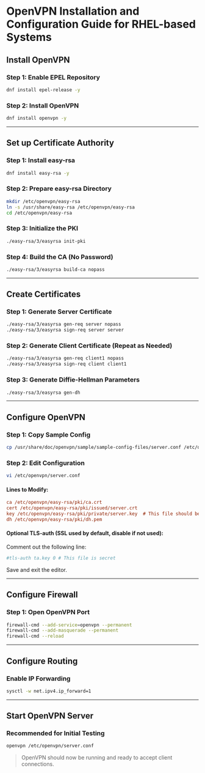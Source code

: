 # OpenVPN Installation and Configuration Guide for RHEL-based Systems

## Install OpenVPN

### Step 1: Enable EPEL Repository
```bash
dnf install epel-release -y
```

### Step 2: Install OpenVPN
```bash
dnf install openvpn -y
```

---

## Set up Certificate Authority

### Step 1: Install easy-rsa
```bash
dnf install easy-rsa -y
```

### Step 2: Prepare easy-rsa Directory
```bash
mkdir /etc/openvpn/easy-rsa
ln -s /usr/share/easy-rsa /etc/openvpn/easy-rsa
cd /etc/openvpn/easy-rsa
```

### Step 3: Initialize the PKI
```bash
./easy-rsa/3/easyrsa init-pki
```

### Step 4: Build the CA (No Password)
```bash
./easy-rsa/3/easyrsa build-ca nopass
```

---

## Create Certificates

### Step 1: Generate Server Certificate
```bash
./easy-rsa/3/easyrsa gen-req server nopass
./easy-rsa/3/easyrsa sign-req server server
```

### Step 2: Generate Client Certificate (Repeat as Needed)
```bash
./easy-rsa/3/easyrsa gen-req client1 nopass
./easy-rsa/3/easyrsa sign-req client client1
```

### Step 3: Generate Diffie-Hellman Parameters
```bash
./easy-rsa/3/easyrsa gen-dh
```

---

## Configure OpenVPN

### Step 1: Copy Sample Config
```bash
cp /usr/share/doc/openvpn/sample/sample-config-files/server.conf /etc/openvpn
```

### Step 2: Edit Configuration
```bash
vi /etc/openvpn/server.conf
```

#### Lines to Modify:
```ini
ca /etc/openvpn/easy-rsa/pki/ca.crt
cert /etc/openvpn/easy-rsa/pki/issued/server.crt
key /etc/openvpn/easy-rsa/pki/private/server.key  # This file should be kept secret
dh /etc/openvpn/easy-rsa/pki/dh.pem
```

#### Optional TLS-auth (SSL used by default, disable if not used):
Comment out the following line:
```ini
#tls-auth ta.key 0 # This file is secret
```

Save and exit the editor.

---

## Configure Firewall

### Step 1: Open OpenVPN Port
```bash
firewall-cmd --add-service=openvpn --permanent
firewall-cmd --add-masquerade --permanent
firewall-cmd --reload
```

---

## Configure Routing

### Enable IP Forwarding
```bash
sysctl -w net.ipv4.ip_forward=1
```

---

## Start OpenVPN Server

### Recommended for Initial Testing
```bash
openvpn /etc/openvpn/server.conf
```

> OpenVPN should now be running and ready to accept client connections.
